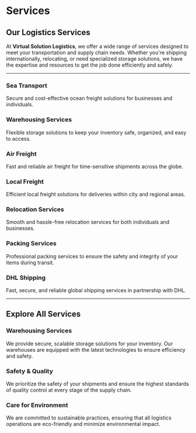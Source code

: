 
# **Services**  

## **Our Logistics Services**

At **Virtual Solution Logistics**, we offer a wide range of services designed to meet your transportation and supply chain needs. Whether you're shipping internationally, relocating, or need specialized storage solutions, we have the expertise and resources to get the job done efficiently and safely.

---

### **Sea Transport**  
Secure and cost-effective ocean freight solutions for businesses and individuals.

### **Warehousing Services**  
Flexible storage solutions to keep your inventory safe, organized, and easy to access.

### **Air Freight**  
Fast and reliable air freight for time-sensitive shipments across the globe.

### **Local Freight**  
Efficient local freight solutions for deliveries within city and regional areas.

### **Relocation Services**  
Smooth and hassle-free relocation services for both individuals and businesses.

### **Packing Services**  
Professional packing services to ensure the safety and integrity of your items during transit.

### **DHL Shipping**  
Fast, secure, and reliable global shipping services in partnership with DHL.

---

## **Explore All Services**

### **Warehousing Services**  
We provide secure, scalable storage solutions for your inventory. Our warehouses are equipped with the latest technologies to ensure efficiency and safety.

### **Safety & Quality**  
We prioritize the safety of your shipments and ensure the highest standards of quality control at every stage of the supply chain.

### **Care for Environment**  
We are committed to sustainable practices, ensuring that all logistics operations are eco-friendly and minimize environmental impact.


